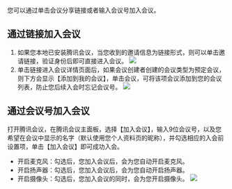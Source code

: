 您可以通过单击会议分享链接或者输入会议号加入会议。

## 通过链接加入会议
1. 如果您本地已安装腾讯会议，当您收到的邀请信息为链接形式，则可以单击邀请链接，验证身份后即可直接进入会议。
![](https://main.qcloudimg.com/raw/da72278ac77515b9dbc6d2a05e65abd4.jpg)
2. 单击链接进入会议详情页面后，如果会议创建者创建的会议类型为预定会议，则下方会显示【添加到我的会议】，单击会议，可将该项会议添加到您的会议列表，防止您后续入会时忘记会议号。
![](https://main.qcloudimg.com/raw/7544f63a04cb10ded60b3aa0019ea620.png)

## 通过会议号加入会议
打开腾讯会议，在腾讯会议主面板，选择【加入会议】，输入9位会议号，以及您希望在会议中显示的名字（默认使用您个人资料页的昵称），并勾选相应的入会前设置项，单击【加入会议】即可成功入会。
- 开启麦克风：勾选后，您加入会议后，会为您自动开启麦克风。
- 开启扬声器：勾选后，您加入会议后，会为您自动开启扬声器。
- 开启摄像头：勾选后，您加入会议的同时，会为您开启摄像头。
![](https://main.qcloudimg.com/raw/2974218869eac556241ea7a271ca8b22.png)
